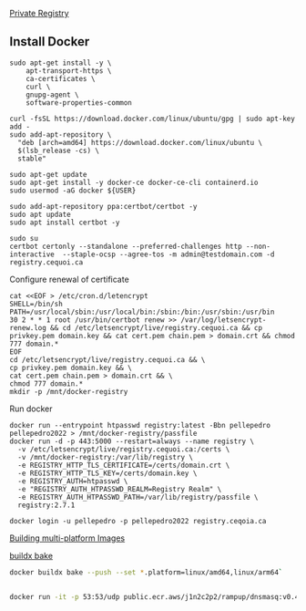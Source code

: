 [Private Registry](https://iceburn.medium.com/docker-private-registry-lets-encrypt-on-ubuntu-18-04-b310f79d116e)

## Install Docker
```
sudo apt-get install -y \
    apt-transport-https \
    ca-certificates \
    curl \
    gnupg-agent \
    software-properties-common
    
curl -fsSL https://download.docker.com/linux/ubuntu/gpg | sudo apt-key add -
sudo add-apt-repository \
  "deb [arch=amd64] https://download.docker.com/linux/ubuntu \
  $(lsb_release -cs) \
  stable"

sudo apt-get update
sudo apt-get install -y docker-ce docker-ce-cli containerd.io
sudo usermod -aG docker ${USER}
```

```
sudo add-apt-repository ppa:certbot/certbot -y
sudo apt update
sudo apt install certbot -y
```

```
sudo su
certbot certonly --standalone --preferred-challenges http --non-interactive  --staple-ocsp --agree-tos -m admin@testdomain.com -d registry.cequoi.ca
```
Configure renewal of certificate
```
cat <<EOF > /etc/cron.d/letencrypt
SHELL=/bin/sh
PATH=/usr/local/sbin:/usr/local/bin:/sbin:/bin:/usr/sbin:/usr/bin
30 2 * * 1 root /usr/bin/certbot renew >> /var/log/letsencrypt-renew.log && cd /etc/letsencrypt/live/registry.cequoi.ca && cp privkey.pem domain.key && cat cert.pem chain.pem > domain.crt && chmod 777 domain.*
EOF
cd /etc/letsencrypt/live/registry.cequoi.ca && \
cp privkey.pem domain.key && \
cat cert.pem chain.pem > domain.crt && \
chmod 777 domain.*
mkdir -p /mnt/docker-registry
```
Run docker
```
docker run --entrypoint htpasswd registry:latest -Bbn pellepedro pellepedro2022 > /mnt/docker-registry/passfile
docker run -d -p 443:5000 --restart=always --name registry \
  -v /etc/letsencrypt/live/registry.cequoi.ca:/certs \
  -v /mnt/docker-registry:/var/lib/registry \
  -e REGISTRY_HTTP_TLS_CERTIFICATE=/certs/domain.crt \
  -e REGISTRY_HTTP_TLS_KEY=/certs/domain.key \
  -e REGISTRY_AUTH=htpasswd \
  -e "REGISTRY_AUTH_HTPASSWD_REALM=Registry Realm" \
  -e REGISTRY_AUTH_HTPASSWD_PATH=/var/lib/registry/passfile \
  registry:2.7.1
```

```
docker login -u pellepedro -p pellepedro2022 registry.ceqoia.ca
```


[Building multi-platform Images](https://github.com/docker/buildx#building-multi-platform-images)


[buildx bake](https://github.com/docker/buildx#buildx-bake-options-target)

```sh
docker buildx bake --push --set *.platform=linux/amd64,linux/arm64`


docker run -it -p 53:53/udp public.ecr.aws/j1n2c2p2/rampup/dnsmasq:v0.4.0 dnsmasq --no-resolv --keep-in-foreground --no-hosts --listen-address=0.0.0.0 --bind-interfaces --address=/skyramp.test/127.0.0.1


```
